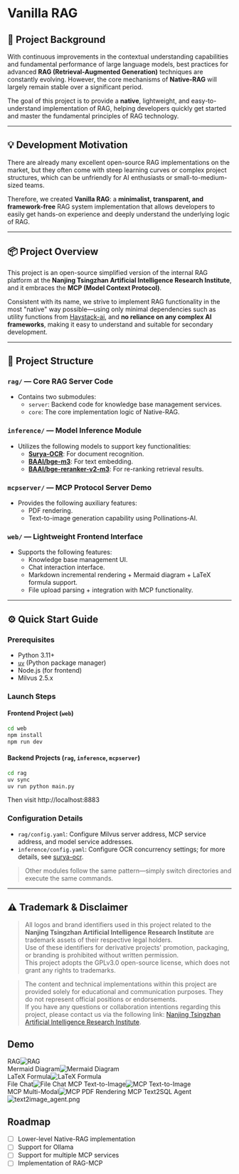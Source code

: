 # Vanilla RAG

## 🌟 Project Background

With continuous improvements in the contextual understanding capabilities and fundamental performance of large language
models, best practices for advanced **RAG (Retrieval-Augmented Generation)** techniques are constantly evolving.
However, the core mechanisms of **Native-RAG** will largely remain stable over a significant period.

The goal of this project is to provide a **native**, lightweight, and easy-to-understand implementation of RAG, helping
developers quickly get started and master the fundamental principles of RAG technology.

---

## 💡 Development Motivation

There are already many excellent open-source RAG implementations on the market, but they often come with steep learning
curves or complex project structures, which can be unfriendly for AI enthusiasts or small-to-medium-sized teams.

Therefore, we created **Vanilla RAG**: a **minimalist, transparent, and framework-free** RAG system implementation that
allows developers to easily get hands-on experience and deeply understand the underlying logic of RAG.

---

## 📦 Project Overview

This project is an open-source simplified version of the internal RAG platform at the **Nanjing Tsingzhan Artificial
Intelligence Research Institute**, and it embraces the **MCP (Model Context Protocol)**.

Consistent with its name, we strive to implement RAG functionality in the most "native" way possible—using only minimal
dependencies such as utility functions from [Haystack-ai](https://github.com/deepset-ai/haystack), and **no reliance on
any complex AI frameworks**, making it easy to understand and suitable for secondary development.

---

## 🧱 Project Structure

### `rag/` — Core RAG Server Code

- Contains two submodules:
    - `server`: Backend code for knowledge base management services.
    - `core`: The core implementation logic of Native-RAG.

### `inference/` — Model Inference Module

- Utilizes the following models to support key functionalities:
    - **[Surya-OCR](https://github.com/VikParuchuri/surya)**: For document recognition.
    - **[BAAI/bge-m3](https://huggingface.co/BAAI/bge-m3)**: For text embedding.
    - **[BAAI/bge-reranker-v2-m3](https://huggingface.co/BAAI/bge-reranker-v2-m3)**: For re-ranking retrieval results.

### `mcpserver/` — MCP Protocol Server Demo

- Provides the following auxiliary features:
    - PDF rendering.
    - Text-to-image generation capability using Pollinations-AI.

### `web/` — Lightweight Frontend Interface

- Supports the following features:
    - Knowledge base management UI.
    - Chat interaction interface.
    - Markdown incremental rendering + Mermaid diagram + LaTeX formula support.
    - File upload parsing + integration with MCP functionality.

---

## ⚙️ Quick Start Guide

### Prerequisites

- Python 3.11+
- [`uv`](https://github.com/astral-sh/uv) (Python package manager)
- Node.js (for frontend)
- Milvus 2.5.x

### Launch Steps

#### Frontend Project (`web`)

```bash
cd web
npm install
npm run dev
```

#### Backend Projects (`rag`, `inference`, `mcpserver`)

```bash
cd rag
uv sync
uv run python main.py
```

Then visit http://localhost:8883

### Configuration Details

- `rag/config.yaml`: Configure Milvus server address, MCP service address, and model service addresses.
- `inference/config.yaml`: Configure OCR concurrency settings; for more details,
  see [surya-ocr](https://github.com/VikParuchuri/surya).

> Other modules follow the same pattern—simply switch directories and execute the same commands.

---

## ⚠️ Trademark & Disclaimer

> All logos and brand identifiers used in this project related to the **Nanjing Tsingzhan Artificial Intelligence
Research Institute** are trademark assets of their respective legal holders.  
> Use of these identifiers for derivative projects' promotion, packaging, or branding is prohibited without written
> permission.  
> This project adopts the GPLv3.0 open-source license, which does not grant any rights to trademarks.

> The content and technical implementations within this project are provided solely for educational and communication
> purposes. They do not represent official positions or endorsements.  
> If you have any questions or collaboration intentions regarding this project, please contact us via the following
> link: [Nanjing Tsingzhan Artificial Intelligence Research Institute](https://tsingzhan.com/).

## Demo

RAG![RAG](./assets/RAG.png)  
Mermaid Diagram![Mermaid Diagram](./assets/mermaid.png)  
LaTeX Formula![LaTeX Formula](./assets/laTex.png)  
File Chat![File Chat](./assets/file-chat.png)
MCP Text-to-Image![MCP Text-to-Image](./assets/MCP-text2image.png)  
MCP Multi-Modal![MCP PDF Rendering](./assets/MCP-pdf.png)
MCP Text2SQL Agent![text2image_agent.png](./assets/text2image_agent.png)

## Roadmap

- [ ] Lower-level Native-RAG implementation
- [ ] Support for Ollama
- [ ] Support for multiple MCP services
- [ ] Implementation of RAG-MCP